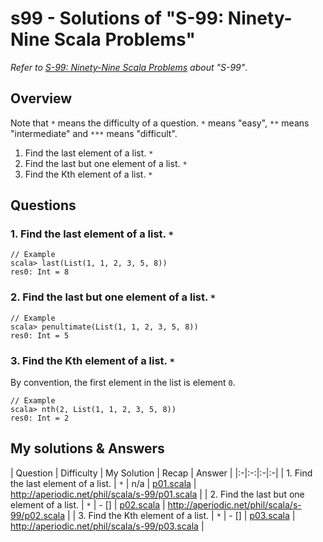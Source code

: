 # s99 - Solutions of "S-99: Ninety-Nine Scala Problems"
*Refer to [S-99: Ninety-Nine Scala Problems](http://aperiodic.net/phil/scala/s-99/) about "S-99"*.

## Overview
Note that `*` means the difficulty of a question. `*` means "easy", `**` means "intermediate" and `***` means "difficult".  

1. Find the last element of a list. `*`
2. Find the last but one element of a list. `*`
3. Find the Kth element of a list. `*`

## Questions 
### 1. Find the last element of a list. `*`

```
// Example
scala> last(List(1, 1, 2, 3, 5, 8))
res0: Int = 8
```

### 2. Find the last but one element of a list. `*`
```
// Example
scala> penultimate(List(1, 1, 2, 3, 5, 8))
res0: Int = 5
```

### 3. Find the Kth element of a list. `*`
By convention, the first element in the list is element `0`.

```
// Example
scala> nth(2, List(1, 1, 2, 3, 5, 8))
res0: Int = 2
```

## My solutions & Answers

| Question | Difficulty | My Solution | Recap | Answer |
|:-|:-:|:-|:-|
| 1. Find the last element of a list. | `*` | n/a | [p01.scala](https://github.com/tomtongue/s99/blob/main/src/main/scala/answer/p01.scala) | http://aperiodic.net/phil/scala/s-99/p01.scala |
| 2. Find the last but one element of a list. | `*` | - [] | [p02.scala](https://github.com/tomtongue/s99/blob/main/src/main/scala/answer/p02.scala) | http://aperiodic.net/phil/scala/s-99/p02.scala |
| 3. Find the Kth element of a list. | `*` | - [] | [p03.scala](https://github.com/tomtongue/s99/blob/main/src/main/scala/answer/p03.scala) | http://aperiodic.net/phil/scala/s-99/p03.scala | 